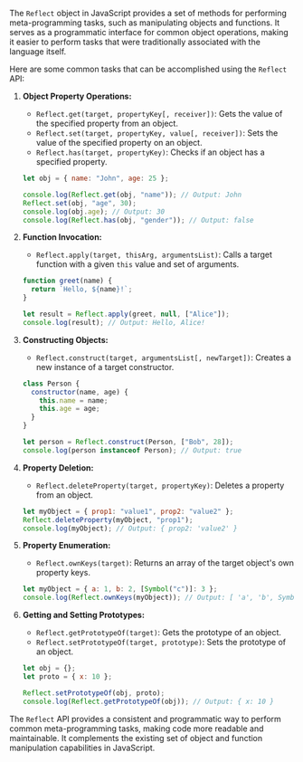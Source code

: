 The `Reflect` object in JavaScript provides a set of methods for performing meta-programming tasks, such as manipulating objects and functions. It serves as a programmatic interface for common object operations, making it easier to perform tasks that were traditionally associated with the language itself.

Here are some common tasks that can be accomplished using the `Reflect` API:

1. **Object Property Operations:**
   - `Reflect.get(target, propertyKey[, receiver])`: Gets the value of the specified property from an object.
   - `Reflect.set(target, propertyKey, value[, receiver])`: Sets the value of the specified property on an object.
   - `Reflect.has(target, propertyKey)`: Checks if an object has a specified property.

   ```javascript
   let obj = { name: "John", age: 25 };

   console.log(Reflect.get(obj, "name")); // Output: John
   Reflect.set(obj, "age", 30);
   console.log(obj.age); // Output: 30
   console.log(Reflect.has(obj, "gender")); // Output: false
   ```

2. **Function Invocation:**
   - `Reflect.apply(target, thisArg, argumentsList)`: Calls a target function with a given `this` value and set of arguments.

   ```javascript
   function greet(name) {
     return `Hello, ${name}!`;
   }

   let result = Reflect.apply(greet, null, ["Alice"]);
   console.log(result); // Output: Hello, Alice!
   ```

3. **Constructing Objects:**
   - `Reflect.construct(target, argumentsList[, newTarget])`: Creates a new instance of a target constructor.

   ```javascript
   class Person {
     constructor(name, age) {
       this.name = name;
       this.age = age;
     }
   }

   let person = Reflect.construct(Person, ["Bob", 28]);
   console.log(person instanceof Person); // Output: true
   ```

4. **Property Deletion:**
   - `Reflect.deleteProperty(target, propertyKey)`: Deletes a property from an object.

   ```javascript
   let myObject = { prop1: "value1", prop2: "value2" };
   Reflect.deleteProperty(myObject, "prop1");
   console.log(myObject); // Output: { prop2: 'value2' }
   ```

5. **Property Enumeration:**
   - `Reflect.ownKeys(target)`: Returns an array of the target object's own property keys.

   ```javascript
   let myObject = { a: 1, b: 2, [Symbol("c")]: 3 };
   console.log(Reflect.ownKeys(myObject)); // Output: [ 'a', 'b', Symbol(c) ]
   ```

6. **Getting and Setting Prototypes:**
   - `Reflect.getPrototypeOf(target)`: Gets the prototype of an object.
   - `Reflect.setPrototypeOf(target, prototype)`: Sets the prototype of an object.

   ```javascript
   let obj = {};
   let proto = { x: 10 };

   Reflect.setPrototypeOf(obj, proto);
   console.log(Reflect.getPrototypeOf(obj)); // Output: { x: 10 }
   ```

The `Reflect` API provides a consistent and programmatic way to perform common meta-programming tasks, making code more readable and maintainable. It complements the existing set of object and function manipulation capabilities in JavaScript.